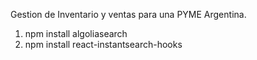 Gestion de Inventario y ventas para una PYME Argentina.

1) npm install algoliasearch
2) npm install react-instantsearch-hooks

<!-- .. -->
<!-- Solo en pruebas -->